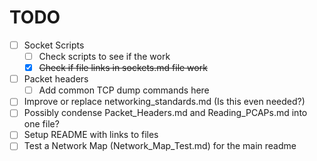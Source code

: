 # TODO
- [ ] Socket Scripts
  - [ ] Check scripts to see if the work
  - [x] ~~Check if file links in sockets.md file work~~
- [ ] Packet headers
  - [ ] Add common TCP dump commands here
- [ ] Improve or replace networking_standards.md (Is this even needed?)
- [ ] Possibly condense Packet_Headers.md and Reading_PCAPs.md into one file? 
- [ ] Setup README with links to files 
- [ ] Test a Network Map (Network_Map_Test.md) for the main readme
